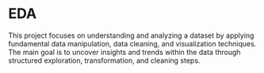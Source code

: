 # EDA
This project focuses on understanding and analyzing a dataset by applying fundamental data manipulation, data cleaning, and visualization techniques. The main goal is to uncover insights and trends within the data through structured exploration, transformation, and cleaning steps.
